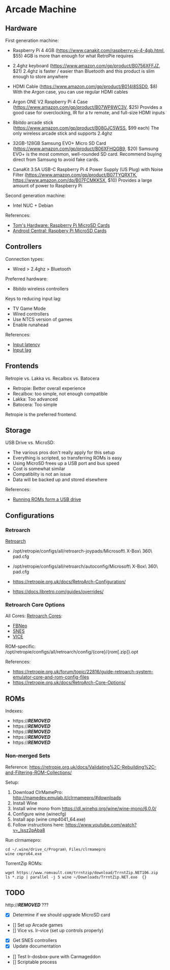 # Arcade Machine

## Hardware

First generation machine:

* Raspberry Pi 4 4GB (https://www.canakit.com/raspberry-pi-4-4gb.html, $55)
  4GB is more than enough for what RetroPie requires

* 2.4ghz keyboard (https://www.amazon.com/gp/product/B0756XFFJZ, $21)
  2.4ghz is faster / easier than Bluetooth and this product is slim enough
  to store anywhere

* HDMI Cable (https://www.amazon.com/gp/product/B014I8SSD0, $8)
  With the Argon case, you can use regular HDMI cables

* Argon ONE V2 Raspberry Pi 4 Case (https://www.amazon.com/gp/product/B07WP8WC3V, $25)
  Provides a good case for overclocking, IR for a tv remote, and full-size
  HDMI inputs

* 8bitdo arcade stick (https://www.amazon.com/gp/product/B08GJC5WSS, $99 each)
  The only wireless arcade stick and supports 2.4ghz

* 32GB-128GB Samsung EVO+ Micro SD Card (https://www.amazon.com/gp/product/B06XFHQGB9, $20)
  Samsung EVO+ is the most common, well-rounded SD card.  Recommend buying
  direct from Samsung to avoid fake cards.

* CanaKit 3.5A USB-C Raspberry Pi 4 Power Supply (US Plug) with Noise Filter (https://www.amazon.com/gp/product/B07TYQRXTK, https://www.amazon.com/dp/B07FCMKK5X, $10)
  Provides a large amount of power to Raspberry Pi

Second generation machine:

* Intel NUC + Debian

References:

* [Tom's Hardware: Raspberry Pi MicroSD Cards](https://www.tomshardware.com/best-picks/raspberry-pi-microsd-cards)
* [Android Central: Raspbery Pi MicroSD Cards](https://www.androidcentral.com/best-sd-cards-raspberry-pi-4)

## Controllers

Connection types:

* Wired > 2.4ghz > Bluetooth

Preferred hardware:

* 8bitdo wireless controllers

Keys to reducing input lag:

* TV Game Mode
* Wired controllers
* Use NTCS version of games
* Enable runahead

References:

* [Input latency](https://docs.google.com/spreadsheets/d/1KlRObr3Be4zLch7Zyqg6qCJzGuhyGmXaOIUrpfncXIM/edit)
* [Input lag](https://retropie.org.uk/docs/Input-Lag/)

## Frontends

Retropie vs. Lakka vs. Recalbox vs. Batocera

* Retropie: Better overall experience
* Recalbox: too simple, not enough compatible
* Lakka: Too advanced
* Batocera: Too simple

Retropie is the preferred frontend.

## Storage

USB Drive vs. MicroSD:

* The various pros don't really apply for this setup
* Everything is scripted, so transferring ROMs is easy
* Using MicroSD frees up a USB port and bus speed
* Cost is somewhat similar
* Compatiblity is not an issue
* Data will be backed up and stored elsewhere 

References:

* [Running ROMs form a USB drive](https://retropie.org.uk/docs/Running-ROMs-from-a-USB-drive/)

## Configurations

### Retroarch

[Retroarch](/opt/retropie/configs/all/retroarch.cfg)

* /opt/retropie/configs/all/retroarch-joypads/Microsoft\ X-Box\ 360\ pad.cfg
* /opt/retropie/configs/all/retroarch/autoconfig/Microsoft\ X-Box\ 360\ pad.cfg

* https://retropie.org.uk/docs/RetroArch-Configuration/
* https://docs.libretro.com/guides/overrides/

### Retroarch Core Options

All Cores: [Retroarch Cores](/opt/retropie/configs/all/retroarch-core-options.cfg):

* [FBNeo](https://github.com/libretro/docs/blob/master/docs/library/fbneo.md)
* [SNES](https://github.com/libretro/docs/blob/master/docs/library/snes9x_2010.md)
* [VICE](https://docs.libretro.com/library/vice/#core-options)

ROM-specific: /opt/retropie/configs/all/retroarch/config/{core}/{rom[.zip]}.opt

References:

* https://retropie.org.uk/forum/topic/22816/guide-retroarch-system-emulator-core-and-rom-config-files
* https://retropie.org.uk/docs/RetroArch-Core-Options/

## ROMs

Indexes:

* https://***REMOVED***
* https://***REMOVED***
* https://***REMOVED***
* https://***REMOVED***
* https://***REMOVED***

### Non-merged Sets

Reference: https://retropie.org.uk/docs/Validating%2C-Rebuilding%2C-and-Filtering-ROM-Collections/

Setup:

1. Download ClrMamePro: http://mamedev.emulab.it/clrmamepro/#downloads
2. Install Wine
3. Install wine mono from https://dl.winehq.org/wine/wine-mono/6.0.0/
4. Configure wine (winecfg)
5. Install app (wine cmp4041_64.exe)
6. Follow instructions here: https://www.youtube.com/watch?v=_lssz2pAba8

Run clrmamepro:

```
cd ~/.wine/drive_c/Program\ Files/clrmamepro
wine cmpro64.exe
```

TorrentZip ROMs:

```
wget https://www.romvault.com/trrntzip/download/TrrntZip.NET106.zip
ls *.zip | parallel -j 5 wine ~/Downloads/TrrntZip.NET.exe  {}
```

## TODO

http://***REMOVED*** ???

* [x] Determine if we should upgrade MicroSD card
* [] Set up Arcade games
* [] Vice vs. lr-vice (set up controls properly)
* [x] Get SNES controllers
* [x] Update documentation
* [] Test lr-dosbox-pure with Carmageddon
* [] Scriptable process
